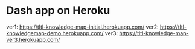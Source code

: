 # Dash app on Heroku
ver1: https://tltl-knowledge-map-initial.herokuapp.com/
ver2: https://tltl-knowledgemap-demo.herokuapp.com/
ver3: https://tltl-knowledge-map-ver3.herokuapp.com/

